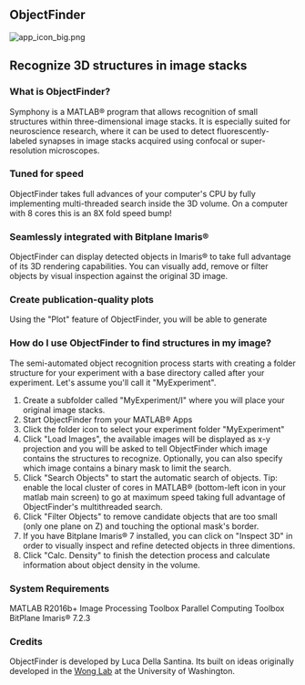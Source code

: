 
## ObjectFinder

![app_icon_big.png](https://lucadellasantina.github.io/ObjectFinder/docs/app_icon_big.png)
##  Recognize 3D structures in image stacks


### What is ObjectFinder?
Symphony is a MATLAB® program that allows recognition of small structures within three-dimensional image stacks. It is especially suited for neuroscience research, where it can be used to detect fluorescently-labeled synapses in image stacks acquired using confocal or super-resolution microscopes.

### Tuned for speed
ObjectFinder takes full advances of your computer's CPU by fully implementing multi-threaded search inside the 3D volume. On a computer with 8 cores this is an 8X fold speed bump!

### Seamlessly integrated with Bitplane Imaris®
ObjectFinder can display detected objects in Imaris® to take full advantage of its 3D rendering capabilities. You can visually add, remove or filter objects by visual inspection against the original 3D image.

### Create publication-quality plots
Using the "Plot" feature of ObjectFinder, you will be able to generate 


### How do I use ObjectFinder to find structures in my image?
The semi-automated object recognition process starts with creating a folder structure for your experiment with a base directory called after your experiment. Let's assume you'll call it "MyExperiment".
1. Create a subfolder called "MyExperiment/I" where you will place your original image stacks.
2. Start ObjectFinder from your MATLAB® Apps
3. Click the folder icon to select your experiment folder "MyExperiment"
4. Click "Load Images", the available images will be displayed as x-y projection and you will be asked to tell ObjectFinder which image contains the structures to recognize. Optionally, you can also specify which image contains a binary mask to limit the search.
5. Click "Search Objects" to start the automatic search of objects. Tip: enable the local cluster of cores in MATLAB® (bottom-left icon in your matlab main screen) to go at maximum speed taking full advantage of ObjectFinder's multithreaded search.
6. Click "Filter Objects" to remove candidate objects that are too small (only one plane on Z) and touching the optional mask's border.
7. If you have Bitplane Imaris® 7 installed, you can click on "Inspect 3D" in order to visually inspect and refine detected objects in three dimentions.
8. Click "Calc. Density" to finish the detection process and calculate information about object density in the volume.

### System Requirements
MATLAB R2016b+
Image Processing Toolbox
Parallel Computing Toolbox
BitPlane Imaris® 7.2.3

### Credits
ObjectFinder is developed by Luca Della Santina. Its built on ideas originally developed in the [Wong Lab](http://wonglab.biostr.washington.edu/) at the University of Washington.
